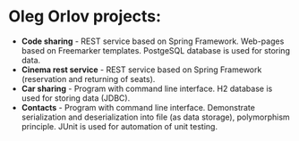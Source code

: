 # Oleg Orlov projects:
- **Code sharing** - REST service based on Spring Framework. Web-pages based on Freemarker templates. PostgeSQL database is used for storing data.
- **Cinema rest service** - REST service based on Spring Framework (reservation and returning of seats).
- **Car sharing** - Program with command line interface. H2 database is used for storing data (JDBC).
- **Contacts** - Program with command line interface. Demonstrate serialization and deserialization into file (as data storage), polymorphism principle. JUnit is used for automation of unit testing.